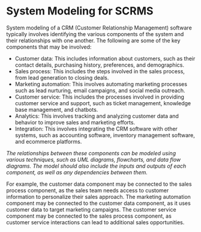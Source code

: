 # System Modeling for SCRMS

System modeling of a CRM (Customer Relationship Management) software typically involves identifying the various components of the system and their relationships with one another. The following are some of the key components that may be involved:

* Customer data: This includes information about customers, such as their contact details, purchasing history, preferences, and demographics.
* Sales process: This includes the steps involved in the sales process, from lead generation to closing deals.
* Marketing automation: This involves automating marketing processes such as lead nurturing, email campaigns, and social media outreach.
* Customer service: This includes the processes involved in providing customer service and support, such as ticket management, knowledge base management, and chatbots.
* Analytics: This involves tracking and analyzing customer data and behavior to improve sales and marketing efforts.
* Integration: This involves integrating the CRM software with other systems, such as accounting software, inventory management software, and ecommerce platforms.

*The relationships between these components can be modeled using various techniques, such as UML diagrams, flowcharts, and data flow diagrams. The model should also include the inputs and outputs of each component, as well as any dependencies between them.*  
  
  For example, the customer data component may be connected to the sales process component, as the sales team needs access to customer information to personalize their sales approach. The marketing automation component may be connected to the customer data component, as it uses customer data to target marketing campaigns. The customer service component may be connected to the sales process component, as customer service interactions can lead to additional sales opportunities.
